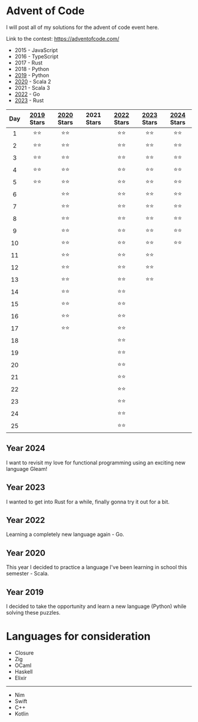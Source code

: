 # Advent of Code

I will post all of my solutions for the advent of code event here.

Link to the contest: https://adventofcode.com/

- 2015 - JavaScript
- 2016 - TypeScript
- 2017 - Rust
- 2018 - Python
- [2019](/2019/) - Python
- [2020](/2020/src/main/scala/aoc/) - Scala 2
- 2021 - Scala 3
- [2022](/2022/) - Go
- [2023](/2023/) - Rust

| **Day** | [2019](/2019/) **Stars** | [2020](/2020/src/main/scala/aoc/) **Stars** | 2021 **Stars** | [2022](/2022/) **Stars** | [2023](/2023/) **Stars** | [2024](/2024/) **Stars** |
| :-----: | :----------------------: | :-----------------------------------------: | :------------: | :----------------------: | :----------------------: | :----------------------: |
|    1    |           ⭐⭐           |                    ⭐⭐                     |                |           ⭐⭐           |            ⭐⭐          |            ⭐⭐          |
|    2    |           ⭐⭐           |                    ⭐⭐                     |                |           ⭐⭐           |            ⭐⭐          |            ⭐⭐          |
|    3    |           ⭐⭐           |                    ⭐⭐                     |                |           ⭐⭐           |            ⭐⭐          |            ⭐⭐          | 
|    4    |           ⭐⭐           |                    ⭐⭐                     |                |           ⭐⭐           |            ⭐⭐          |            ⭐⭐          |
|    5    |           ⭐⭐           |                    ⭐⭐                     |                |           ⭐⭐           |            ⭐⭐          |            ⭐⭐          |
|    6    |                          |                    ⭐⭐                     |                |           ⭐⭐           |            ⭐⭐          |            ⭐⭐          |
|    7    |                          |                    ⭐⭐                     |                |           ⭐⭐           |            ⭐⭐          |            ⭐⭐          |
|    8    |                          |                    ⭐⭐                     |                |           ⭐⭐           |            ⭐⭐          |            ⭐⭐          |
|    9    |                          |                    ⭐⭐                     |                |           ⭐⭐           |            ⭐⭐          |            ⭐⭐          |
|   10    |                          |                    ⭐⭐                     |                |           ⭐⭐           |            ⭐⭐          |            ⭐⭐          |
|   11    |                          |                    ⭐⭐                     |                |           ⭐⭐           |            ⭐⭐          |                      |
|   12    |                          |                    ⭐⭐                     |                |           ⭐⭐           |            ⭐⭐          |                      |
|   13    |                          |                    ⭐⭐                     |                |           ⭐⭐           |            ⭐⭐          |                      |
|   14    |                          |                    ⭐⭐                     |                |           ⭐⭐           |                          |                      |
|   15    |                          |                    ⭐⭐                     |                |           ⭐⭐           |                          |                      |
|   16    |                          |                    ⭐⭐                     |                |           ⭐⭐           |                          |                      |
|   17    |                          |                    ⭐⭐                     |                |           ⭐⭐           |                          |                      |
|   18    |                          |                                             |                |           ⭐⭐           |                          |                      |
|   19    |                          |                                             |                |           ⭐⭐           |                          |                      |
|   20    |                          |                                             |                |           ⭐⭐           |                          |                      |
|   21    |                          |                                             |                |           ⭐⭐           |                          |                      |
|   22    |                          |                                             |                |           ⭐⭐           |                          |                      |
|   23    |                          |                                             |                |           ⭐⭐           |                          |                      |
|   24    |                          |                                             |                |           ⭐⭐           |                          |                      |
|   25    |                          |                                             |                |           ⭐⭐           |                          |                      |

## Year 2024

I want to revisit my love for functional programming using an exciting new language Gleam!

## Year 2023

I wanted to get into Rust for a while, finally gonna try it out for a bit.

## Year 2022

Learning a completely new language again - Go.

## Year 2020

This year I decided to practice a language I've been learning in school this semester - Scala.

## Year 2019

I decided to take the opportunity and learn a new language (Python) while solving these puzzles.

# Languages for consideration

- Closure
- Zig
- OCaml
- Haskell
- Elixir

---

- Nim
- Swift
- C++
- Kotlin
